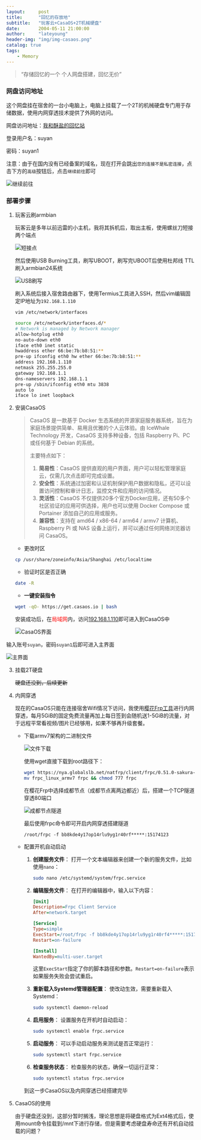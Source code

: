 ```yaml
---
layout:     post
title:      "回忆的存放地"
subtitle:   "玩客云+CasaOS+2T机械硬盘"
date:       2004-05-11 21:00:00
author:     "lateyoung"
header-img: "img/img-casaos.png"
catalog: true
tags:
    - Memory
---
```

> “存储回忆的一个 个人网盘搭建，回忆无价”

### 网盘访问地址

这个网盘挂在宿舍的一台小电脑上，电脑上挂载了一个2T的机械硬盘专门用于存储数据，使用内网穿透技术提供了外网的访问。

网盘访问地址：[我和酥盐的回忆站](https://61.139.65.134:13005)

登录用户名：suyan

密码：suyan1

注意：由于在国内没有已经备案的域名，现在打开会跳出`您的连接不是私密连接`，点击下方的`高级`按钮后，点击`继续前往`即可

![继续前往](https://img2.imgtp.com/2024/05/11/mnkibLY1.png)

### 部署步骤

1. 玩客云刷armbian

   玩客云是多年以前迅雷的小主机，我将其拆机后，取出主板，使用螺丝刀短接两个端点

   ![短接点](https://img-blog.csdnimg.cn/166f2ede3eaf40f3bcaf88ea8a2ae79b.png)

   然后使用USB Burning工具，刷写UBOOT，刷写完UBOOT后使用杜邦线  TTL刷入armbian24系统

   ![USB刷写](https://img-blog.csdnimg.cn/f93891c0e3784f38bac5ec2f004c08a3.png)

   刷入系统后接入宿舍路由器下，使用Termius工具进入SSH，然后vim编辑固定IP地址为`192.168.1.110`

   ```sh
   vim /etc/network/interfaces
   ```

   ```sh
   source /etc/network/interfaces.d/*
   # Network is managed by Network manager
   allow-hotplug eth0
   no-auto-down eth0
   iface eth0 inet static
   hwaddress ether 66:be:7b:b8:51:**
   pre-up ifconfig eth0 hw ether 66:be:7b:b8:51:**
   address 192.168.1.110
   netmask 255.255.255.0
   gateway 192.168.1.1
   dns-nameservers 192.168.1.1
   pre-up /sbin/ifconfig eth0 mtu 3838
   auto lo
   iface lo inet loopback
   ```

   

2. 安装CasaOS

   > CasaOS 是一款基于 Docker 生态系统的开源家庭服务器系统，旨在为家庭场景提供简单、易用且优雅的个人云体验。由 IceWhale Technology 开发，CasaOS 支持多种设备，包括 Raspberry Pi、PC 或任何基于 Debian 的系统。
   >
   > 主要特点如下：
   > 1. **简易性**：CasaOS 提供直观的用户界面，用户可以轻松管理家庭云，仅需几次点击即可完成设置。
   > 2. **安全性**：系统通过加密和认证机制保护用户数据和隐私，还可以设置访问控制和审计日志，监控文件和应用的访问情况。
   > 3. **灵活性**：CasaOS 不仅提供20多个官方Docker应用，还有50多个社区验证的应用可供选择，用户也可以使用 Docker Compose 或 Portainer 添加自己的应用或服务。
   > 4. **兼容性**：支持在 amd64 / x86-64 / arm64 / armv7 计算机、Raspberry Pi 或 NAS 设备上运行，并可以通过任何网络浏览器访问 CasaOS。
   >

   - 更改时区

   ```sh
   cp /usr/share/zoneinfo/Asia/Shanghai /etc/localtime
   ```

   - 验证时区是否正确

   ```sh
   date -R
   ```

   - **一键安装指令**

   ```sh
   wget -qO- https://get.casaos.io | bash
   ```

   安装成功后，在<font color="red">局域网</font>内，访问[192.168.1.110](http://192.168.1.110)即可进入到CasaOS中

   ![CasaOS界面](https://img2.imgtp.com/2024/05/11/f7SCDzlg.png)

输入账号`suyan`，密码`suyan1`后即可进入主界面

![主界面](https://img2.imgtp.com/2024/05/11/taPtwvts.png)



3. 挂载2T硬盘

   <del>硬盘还没到，后续更新</del>

4. 内网穿透

   现在的CasaOS只能在连接宿舍Wifi情况下访问，我使用[樱花Frp工具](https://www.natfrp.com/?page=panel&module=download)进行内网穿透，每月5GiB的固定免费流量再加上每日签到会随机送1-5GiB的流量，对于远程平常看视频/图片已经够用，如果不够再升级套餐。

   - 下载armv7架构的二进制文件

     ![文件下载](https://img2.imgtp.com/2024/05/11/vYw7gTqm.png)

     使用wget直接下载到root路径下：

     ```sh
     wget https://nya.globalslb.net/natfrp/client/frpc/0.51.0-sakura-4.3/frpc_linux_armv7
     mv frpc_linux_armv7 frpc && chmod 777 frpc
     ```

     在樱花Frp中选择成都节点（成都节点离两边都近）后，搭建一个TCP隧道穿透80端口

     ![成都节点隧道](https://img2.imgtp.com/2024/05/11/sk5tijq0.png)

     最后使用frpc命令即可开启内网穿透搭建隧道

     ```sh'
     /root/frpc -f bb8kde4y17op14rlu9yg1r40rf*****:15174123
     ```

   - 配置开机自动启动

     1. **创建服务文件**：
        打开一个文本编辑器来创建一个新的服务文件，比如使用`nano`：
        ```bash
        sudo nano /etc/systemd/system/frpc.service
        ```

     2. **编辑服务文件**：
        在打开的编辑器中，输入以下内容：
        ```ini
        [Unit]
        Description=Frpc Client Service
        After=network.target
        
        [Service]
        Type=simple
        ExecStart=/root/frpc -f bb8kde4y17op14rlu9yg1r40rf4*****:15173568
        Restart=on-failure
        
        [Install]
        WantedBy=multi-user.target
        ```
        这里`ExecStart`指定了你的脚本路径和参数。`Restart=on-failure`表示如果服务失败会尝试重启。

     3. **重新载入Systemd管理器配置**：
        使改动生效，需要重新载入Systemd：
        ```bash
        sudo systemctl daemon-reload
        ```

     4. **启用服务**：
        设置服务在开机时自动启动：
        ```bash
        sudo systemctl enable frpc.service
        ```

     5. **启动服务**：
        可以手动启动服务来测试是否正常运行：
        ```bash
        sudo systemctl start frpc.service
        ```

     6. **检查服务状态**：
        检查服务的状态，确保一切运行正常：
        ```bash
        sudo systemctl status frpc.service
        ```

     到这一步CasaOS以及内网穿透已经搭建完毕

5. CasaOS的使用

   由于硬盘还没到，这部分暂时搁浅，理论思想是将硬盘格式为Ext4格式后，使用mount命令挂载到/mnt下进行存储，但是需要考虑硬盘寿命还有开机自动挂载的问题？

   